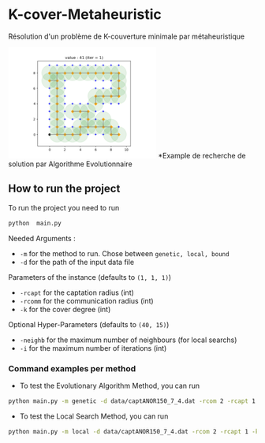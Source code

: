 # K-cover-Metaheuristic
Résolution d'un problème de K-couverture minimale par métaheuristique

<img src="media/example.gif" alt="drawing" width="300"/>
*Example de recherche de solution par Algorithme Evolutionnaire

## How to run the project 
To run the project you need to run 
```bash
python  main.py
```
Needed Arguments :
- `-m` for the method to run. Chose between `genetic, local, bound`
- `-d` for the path of the input data file 

Parameters of the instance (defaults to `(1, 1, 1)`)
- `-rcapt` for the captation radius (int)
- `-rcomm` for the communication radius (int)
- `-k` for the cover degree (int)

Optional Hyper-Parameters (defaults to `(40, 15)`)
- `-neighb` for the maximum number of neighbours (for local searchs)
- `-i` for the maximum number of iterations (int)

### Command examples per method
- To test the Evolutionary Algorithm Method, you can run 

```bash
python main.py -m genetic -d data/captANOR150_7_4.dat -rcom 2 -rcapt 1 -k 1 -i 10 -neighb 8
```

- To test the Local Search Method, you can run 

```bash
python main.py -m local -d data/captANOR150_7_4.dat -rcom 2 -rcapt 1 -k 1 -i 10 -neighb 40 -t 120
```